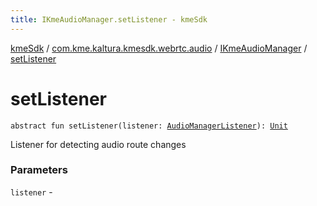 ```yaml
---
title: IKmeAudioManager.setListener - kmeSdk
---
```


[kmeSdk](../../index.html) / [com.kme.kaltura.kmesdk.webrtc.audio](../index.html) / [IKmeAudioManager](index.html) / [setListener](./set-listener.html)

# setListener

`abstract fun setListener(listener: `[`AudioManagerListener`](../-audio-manager-listener/index.html)`): `[`Unit`](https://kotlinlang.org/api/latest/jvm/stdlib/kotlin/-unit/index.html)

Listener for detecting audio route changes

### Parameters

`listener` - 